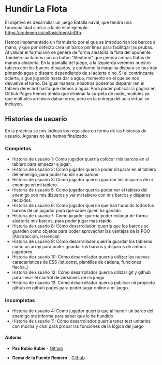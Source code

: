 # Hundir La Flota

El objetivo es desarrollar un juego Batalla naval, que tendrá una funcionalidad similar a la de este ejemplo: https://codepen.io/collosic/pen/JpDfn.

Hemos implementado un formulario por el que se introducirían los barcos a mano, y que por defecto crea un barco por línea para facilitqar las prubas. Al validar el formulario se genera de forma aleatoria la flota del oponente. También contamos con un botón "Aleatorio" que genera ambas flotas de manera aleatoria. En la pantalla del juego, a la izquierda veremos nuestro tablero con los barcos dibujados, y conforme la máquina dispara se nos irán pintando agua o disparo dependiendo de si acierta o no. Si el contrincante acierta, sigue jugando hasta dar a agua, momento en el que se nos devuelve el turno. De igual manera, nosotros podemos disparar (en el tablero derecho) hasta que demos a agua.
Para poder publicar la página en Github Pages hemos tenido que eliminar la carpeta de node_modules ya que múltiples archivos daban error, pero en la entrega del aula virtual se incluyen.

## Historias de usuario
En la práctica se nos indican los requisitos en forma de las historias de usuario. Algunas no las hemos finalizado.

### Completas
* Historía de usuario 1: Como jugador querría colocar mis barcos en el tablero para empezar a jugar.
* Historía de usuario 2: Como jugador querría poder disparar en el tablero del enemigo, para poder hundir sus barcos
* Historía de usuario 3: Como jugador querría guardar los disparos de ni enemigo en mi tablero
* Historía de usuario 5: Como jugador querría poder ver el tablero del enemigo con mis disparos y ver mi tablero con mis barcos y disparos recibidos.
* Historia de usuario 6: Como jugador querría que han hundido todos los barcos de un jugador para que saber quien ha ganado
* Historía de usuario 7: Como jugador querría poder colocar de forma aleatoria mis barcos, para poder jugar mas rápido
* Historía de usuario 8: Cómo desarrollador, querría que los barcos se guarden como objetos para poder aprovechar las ventajas de la POO (Abstracción, Herencia)
* Historía de usuario 9: Cómo desarrollador querría guardar los tableros como un array para poder guardar los barcos y disparos de ambos jugadores
* Historía de usuario 10: Cómo desarrollador querría utilizar las nuevas características de ES6 (let,const, plantillas de cadena, funciones flecha..) 
* Historía de usuario 12: Cómo desarrollador querría utilizar git y github para llevar el control de versiones de mi juego
* Historía de usuario 13: Cómo desarrollador querría publicar mi proyecto github en github pages para poder jugar online a mi juego.

### Incompletas
* Historía de usuario 4: Como jugador querría que al hundir un barco del enemigo me informe para saber que lo he hundido
* Historía de usuario 11: Cómo desarrollador querría tener test unitarios con mocha y chai para probar las funciones de la lógica del juego 


#### Autoras

- **Paz Rubio Rubio** - [Github](https://github.com/PazRubio)

- **Gema de la Fuente Romero** - [Github](https://github.com/Gema-de-la-Fuente)

